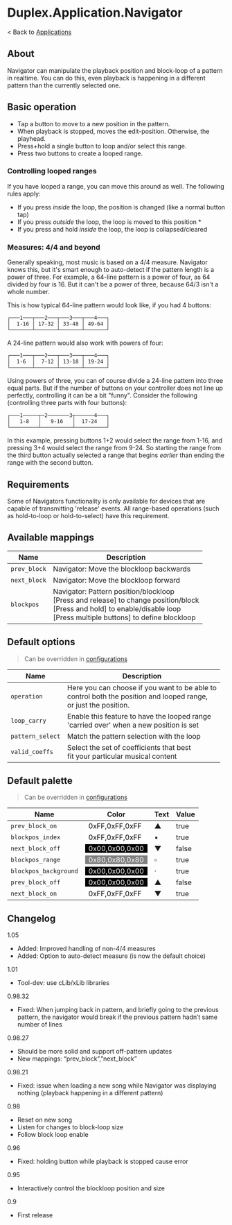 # Duplex.Application.Navigator

< Back to [Applications](../Applications.md)

## About

Navigator can manipulate the playback position and block-loop of a pattern in realtime. You can do this, even playback is happening in a different pattern than the currently selected one. 


## Basic operation

  * Tap a button to move to a new position in the pattern.
  * When playback is stopped, moves the edit-position. Otherwise, the playhead.
  * Press+hold a single button to loop and/or select this range. 
  * Press two buttons to create a looped range.

### Controlling looped ranges

If you have looped a range, you can move this around as well. The following rules apply:

* If you press _inside_ the loop, the position is changed (like a normal button tap)
* If you press _outside_ the loop, the loop is moved to this position *
* If you press and hold _inside_ the loop, the loop is collapsed/cleared


### Measures: 4/4 and beyond

Generally speaking, most music is based on a 4/4 measure. Navigator knows this, but it's smart enough to auto-detect if the pattern length is a power of three. For example, a 64-line pattern is a power of four, as 64 divided by four is 16. But it can't be a power of three, because 64/3 isn't a whole number. 

This is how typical 64-line pattern would look like, if you had 4 buttons:

    ┌───1───┬───2───┬───3───┬───4───┐
    │  1-16 │ 17-32 │ 33-48 │ 49-64 │
    └───────┴───────┴───────┴───────┘

A 24-line pattern would also work with powers of four:

    ┌───1───┬───2───┬───3───┬───4───┐
    │  1-6  │  7-12 │ 13-18 │ 19-24 │
    └───────┴───────┴───────┴───────┘

Using powers of three, you can of course divide a 24-line pattern into three equal parts. But if the number of buttons on your controller does not line up perfectly, controlling it can be a bit "funny". Consider the following (controlling three parts with four buttons):

    ┌───1─────┬─2───────3┬──────4───┐
    │   1-8   │   9-16   │  17-24   │
    └─────────┴──────────┴──────────┘

In this example, pressing buttons 1+2 would select the range from 1-16, and pressing 3+4 would select the range from 9-24. So starting the range from the third button actually selected a range that begins _earlier_ than ending the range with the second button. 

## Requirements

Some of Navigators functionality is only available for devices that are capable of transmitting 'release' events. All range-based operations (such as hold-to-loop or hold-to-select) have this requirement.  

## Available mappings
  
| Name       | Description   |
| -----------|---------------|  
|`prev_block`|Navigator: Move the blockloop backwards
|`next_block`|Navigator: Move the blockloop forward
|`blockpos`|Navigator: Pattern position/blockloop<br>[Press and release] to change position/block<br>[Press and hold] to enable/disable loop<br>[Press multiple buttons] to define blockloop 

## Default options 
  
> Can be overridden in [configurations](../Configurations.md)

| Name          | Description   |
| ------------- |---------------|  
|`operation`|Here you can choose if you want to be able to<br>control both the position and looped range,<br>or just the position. |  
|`loop_carry`|Enable this feature to have the looped range<br>'carried over' when a new position is set|  
|`pattern_select`|Match the pattern selection with the loop|  
|`valid_coeffs`|Select the set of coefficients that best <br>fit your particular musical content |  

## Default palette 
  
> Can be overridden in [configurations](../Configurations.md)

| Name          | Color|Text|Value|
| ------------- |------|----|-----|  
|`prev_block_on`|<div style="padding-left:0.5em;padding-right:0.5em; background-color:#FFFFFF; color: black">0xFF,0xFF,0xFF</div>|▲|true|  
|`blockpos_index`|<div style="padding-left:0.5em;padding-right:0.5em; background-color:#FFFFFF; color: black">0xFF,0xFF,0xFF</div>|▪|true|  
|`next_block_off`|<div style="padding-left:0.5em;padding-right:0.5em; background-color:#000000; color: white">0x00,0x00,0x00</div>|▼|false|  
|`blockpos_range`|<div style="padding-left:0.5em;padding-right:0.5em; background-color:#808080; color: white">0x80,0x80,0x80</div>|▫|true|  
|`blockpos_background`|<div style="padding-left:0.5em;padding-right:0.5em; background-color:#000000; color: white">0x00,0x00,0x00</div>|·|true|  
|`prev_block_off`|<div style="padding-left:0.5em;padding-right:0.5em; background-color:#000000; color: white">0x00,0x00,0x00</div>|▲|false|  
|`next_block_on`|<div style="padding-left:0.5em;padding-right:0.5em; background-color:#FFFFFF; color: black">0xFF,0xFF,0xFF</div>|▼|true|  

## Changelog

1.05
- Added: Improved handling of non-4/4 measures
- Added: Option to auto-detect measure (is now the default choice)

1.01
- Tool-dev: use cLib/xLib libraries

0.98.32
- Fixed: When jumping back in pattern, and briefly going to the previous pattern,
  the navigator would break if the previous pattern hadn’t same number of lines

0.98.27
- Should be more solid and support off-pattern updates
- New mappings: “prev_block”,”next_block”

0.98.21
- Fixed: issue when loading a new song while Navigator was displaying nothing
  (playback happening in a different pattern)

0.98
- Reset on new song
- Listen for changes to block-loop size
- Follow block loop enable

0.96
- Fixed: holding button while playback is stopped cause error 

0.95
- Interactively control the blockloop position and size

0.9
- First release